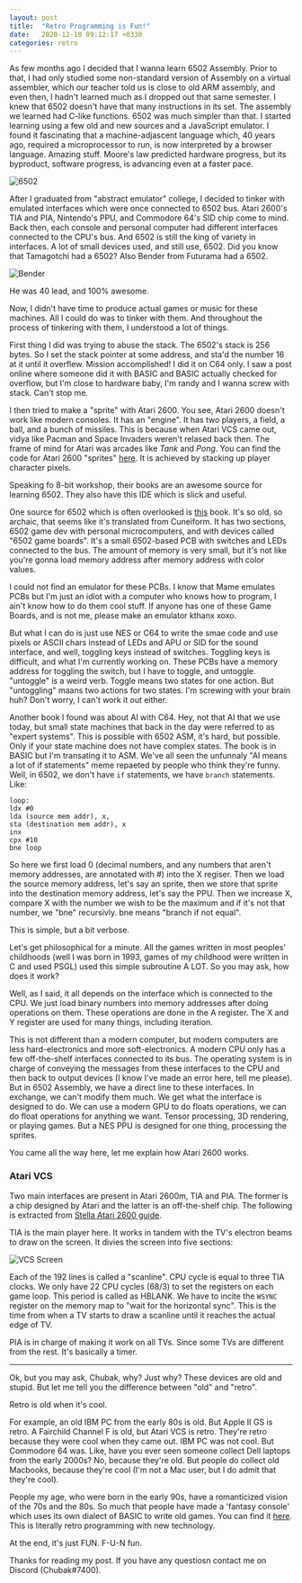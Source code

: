 ```yaml
---
layout: post
title:  "Retro Programming is Fun!"
date:   2020-12-10 09:12:17 +0330
categories: retro
---
```

As few months ago I decided that I wanna learn 6502 Assembly. Prior to that, I had only studied some non-standard version of Assembly on a virtual assembler, which our teacher told us is close to old ARM assembly, and even then, I hadn't learned much as I dropped out that same semester. I knew that 6502 doesn't have that many instructions in its set. The assembly we learned had C-like functions. 6502 was much simpler than that. I started learning using a few old and new sources and a JavaScript emulator. I found it fascinating that a machine-adjascent language which, 40 years ago, required a microprocessor to run, is now interpreted by a browser language. Amazing stuff. Moore's law predicted hardware progress, but its byproduct, software progress, is advancing even at a faster pace.


![6502](/assets/img/6502.jpeg)

After I graduated from "abstract emulator" college, I decided to tinker with emulated interfaces which were once connected to 6502 bus. Atari 2600's TIA and PIA, Nintendo's PPU, and Commodore 64's SID chip come to mind. Back then, each console and personal computer had different interfaces connected to the CPU's bus. And 6502 is still the king of variety in interfaces. A lot of small devices used, and still use, 6502. Did you know that Tamagotchi had a 6502? Also Bender from Futurama had a 6502. 

![Bender](/assets/img/bender.jpeg)

He was 40 lead, and 100% awesome.

Now, I didn't have time to produce actual games or music for these machines. All I could do was to tinker with them. And throughout the process of tinkering with them, I understood a lot of things.

First thing I did was trying to abuse the stack. The 6502's stack is 256 bytes. So I set the stack pointer at some address, and sta'd the number 16 at it until it overflew. Mission accomplished! I did it on C64 only. I saw a post online where someone did it with BASIC and BASIC actually checked for overflow, but I'm close to hardware baby, I'm randy and I wanna screw with stack. Can't stop me.

I then tried to make a "sprite" with Atari 2600. You see, Atari 2600 doesn't work like modern consoles. It has an "engine". It has two players, a field, a ball, and a bunch of missiles. This is because when Atari VCS came out, vidya like Pacman and Space Invaders weren't relased back then. The frame of mind for Atari was arcades like *Tank* and *Pong*. You can find the code for Atari 2600 "sprites" [here](https://8bitworkshop.com/v3.7.0/?platform=vcs&file=examples%2Fsprite.a). It is achieved by stacking up player character pixels. 

Speaking fo 8-bit workshop, their books are an awesome source for learning 6502. They also have this IDE which is slick and useful.

One source for 6502 which is often overlooked is [this](https://archive.org/details/6502GamesRodnayZaks/6502%20Games-Rodnay%20Zaks-OCR-Print/mode/2up) book. It's so old, so archaic, that seems like it's translated from Cuneiform. It has two sections, 6502 game dev with personal microcomputers, and with devices called "6502 game boards". It's a small 6502-based PCB with switches and LEDs connected to the bus. The amount of memory is very small, but it's not like you're gonna load memory address after memory address with color values. 

I could not find an emulator for these PCBs. I know that Mame emulates PCBs but I'm just an idiot with a computer who knows how to program, I ain't know how to do them cool stuff. If anyone has one of these Game Boards, and is not me, please make an emulator kthanx xoxo.

But what I can do is just use NES or C64 to write the smae code and use pixels or ASCII chars instead of LEDs and APU or SID for the sound interface, and well, toggling keys instead of switches. Toggling keys is difficult, and what I'm currently working on. These PCBs have a memory address for toggling the switch, but I have to toggle, and untoggle. "untoggle" is a weird verb. Toggle means two states for one action. But "untoggling" maans two actions for two states. I'm screwing with your brain huh? Don't worry, I can't work it out either.

Another book I found was about AI with C64. Hey, not that AI that we use today, but small state machines that back in the day were referred to as "expert systems". This is possible with 6502 ASM, it's hard, but possible. Only if your state machine does not have complex states. The book is in BASIC but I'm transating it to ASM. We've all seen the unfunnaly "AI means a lot of if statements" meme repaeted by people who think they're funny. Well, in 6502, we don't have `if` statements, we have `branch` statements. Like:

```
loop:
ldx #0
lda (source mem addr), x,
sta (destination mem addr), x
inx
cpx #10
bne loop
```

So here we first load 0 (decimal numbers, and any numbers that aren't memory addresses, are annotated with #) into the X regiser. Then we load the source memory address, let's say an sprite, then we store that sprite into the destination memory address, let's say the PPU. Then we increase X, compare X with the number we wish to be the maximum and if it's not that number, we "bne" recursivly. bne means "branch if not equal".

This is simple, but a bit verbose. 

Let's get philosophical for a minute. All the games written in most peoples' childhoods (well I was born in 1993, games of my childhood were written in C and used PSGL) used this simple subroutine A LOT. So you may ask, how does it work?

Well, as I said, it all depends on the interface which is connected to the CPU. We just load binary numbers into memory addresses after doing operations on them. These operations are done in the A register. The X and Y register are used for many things, including iteration. 

This is not different than a modern computer, but modern computers are less hard-electronics and more soft-electronics. A modern CPU only has a few off-the-shelf interfaces connected to its bus. The operating system is in charge of conveying the messages from these interfaces to the CPU and then back to output devices (I know I've made an error here, tell me please). But in 6502 Assembly, we have a direct line to these interfaces. In exchange, we can't modify them much. We get what the interface is designed to do. We can use a modern GPU to do floats operations, we can do float operations for anything we want. Tensor processing, 3D rendering, or playing games. But a NES PPU is designed for one thing, processing the sprites.

You came all the way here, let me explain how Atari 2600 works.

### Atari VCS

Two main interfaces are present in Atari 2600m, TIA and PIA. The former is a chip designed by Atari and the latter is an off-the-shelf chip. The following is extracted from [Stella Atari 2600 guide](http://www.classic-games.com/atari2600/stella.html).

TIA is the main player here. It works in tandem with the TV's electron beams to draw on the screen. It divies the screen into five sections:

![VCS Screen](/assets/img/vcs_scanline.png)

Each of the 192 lines is called a "scanline". CPU cycle is equal to three TIA clocks. We only have 22 CPU cycles (68/3) to set the registers on each game loop. This period is called as HBLANK. We have to incite the `WSYNC` register on the memory map to "wait for the horizontal sync". This is the time from when a TV starts to draw a scanline until it reaches the actual edge of TV.

PIA is in charge of making it work on all TVs. Since some TVs are different from the rest. It's basically a timer.



***


Ok, but you may ask, Chubak, why? Just why? These devices are old and stupid. But let me tell you the difference between "old" and "retro".

Retro is old when it's cool.

For example, an old IBM PC from the early 80s is old. But Apple II GS is retro. A Fairchild Channel F is old, but Atari VCS is retro. They're retro because they were cool when they came out. IBM PC was not cool. But Commodore 64 was. Like, have you ever seen someone collect Dell laptops from the early 2000s? No, because they're old. But people do collect old Macbooks, because they're cool (I'm not a Mac user, but I do admit that they're cool).


People my age, who were born in the early 90s, have a romanticized vision of the 70s and the 80s. So much that people have made a 'fantasy console' which uses its own dialect of BASIC to write old games. You can find it [here](https://www.lexaloffle.com/pico-8.php). This is literally retro programming with new technology.

At the end, it's just FUN. F-U-N fun. 

Thanks for reading my post. If you have any questiosn contact me on Discord (Chubak#7400).





